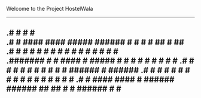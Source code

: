 Welcome to the Project HostelWala

---------------------------------------------------------------------------------
.#     #                                    #     #                      
.#     #  ####   ####  ##### ###### #       #  #  #   ##   #        ##   
.#     # #    # #        #   #      #       #  #  #  #  #  #       #  #  
.####### #    #  ####    #   #####  #       #  #  # #    # #      #    # 
.#     # #    #      #   #   #      #       #  #  # ###### #      ###### 
.#     # #    # #    #   #   #      #       #  #  # #    # #      #    # 
.#     #  ####   ####    #   ###### ######   ## ##  #    # ###### #    # 
----------------------------------------------------------------------------------


